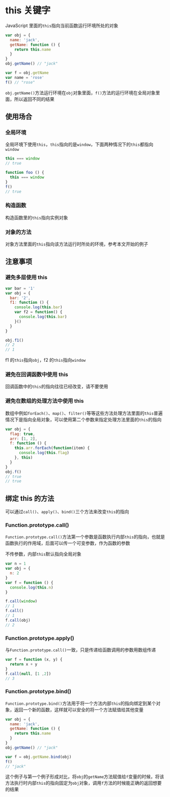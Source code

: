 # this 关键字

JavaScript 里面的`this`指向当前函数运行环境所处的对象

```javascript
var obj = {
  name: 'jack',
  getName: function () {
    return this.name
  }
}
obj.getName() // "jack"

var f = obj.getName
var name = 'rose'
f() // "rose"
```

`obj.getName()`方法运行环境在`obj`对象里面，`f()`方法的运行环境在全局对象里面，所以返回不同的结果

## 使用场合

### 全局环境

全局环境下使用`this`，`this`指向的是`window`，下面两种情况下的`this`都指向`window`

```javascript
this === window
// true

function foo () {
  this === window
}
f()
// true
```

### 构造函数

构造函数里的`this`指向实例对象

### 对象的方法

对象方法里面的`this`指向该方法运行时所处的环境，参考本文开始的例子

## 注意事项

### 避免多层使用 this

```javascript
var bar = '1'
var obj = {
  bar: '2',
  f1: function () {
    console.log(this.bar)
    var f2 = function() {
      console.log(this.bar)
    }()
  }
}

obj.f1()
// 2
// 1
```

f1 的`this`指向`obj`，f2 的`this`指向`window`

### 避免在回调函数中使用 this

回调函数中的`this`的指向往往已经改变，请不要使用

### 避免在数组的处理方法中使用 this

数组中例如`forEach()`、`map()`、`filter()`等等这些方法处理方法里面的`this`普遍情况下是指向全局对象，可以使用第二个参数来指定处理方法里面的`this`的指向

```javascript
var obj = {
  flag: true,
  arr: [1, 2],
  f: function () {
    this.arr.forEach(function(item) {
      console.log(this.flag)
    }, this)
  }
}
obj.f()
// true
// true
```

## 绑定 this 的方法

可以通过`call()`、`apply()`、`bind()`三个方法来改变`this`的指向

### Function.prototype.call()

`Function.prototype.call()`方法第一个参数是函数执行内部`this`的指向，也就是函数执行的作用域，后面可以传一个可变参数，作为函数的参数

不传参数，内部`this`默认指向全局对象

```javascript
var n = 1
var obj = {
  n: 2
}
var f = function () {
  console.log(this.n)
}

f.call(window)
// 1
f.call()
// 1
f.call(obj)
// 2
```

### Function.prototype.apply()

与`Function.prototype.call()`一致，只是传递给函数调用的参数用数组传递

```javascript
var f = function (x, y) {
  return x + y
}
f.call(null, [1 ,2])
// 3
```

### Function.prototype.bind()

`Function.prototype.bind()`方法用于将一个方法内部`this`的指向绑定到某个对象，返回一个新的函数，这样就可以安全的将一个方法赋值给其他变量

```javascript
var obj = {
  name: 'jack',
  getName: function () {
    return this.name
  }
}
obj.getName() // "jack"

var f = obj.getName.bind(obj)
f()
// "jack"
```

这个例子与第一个例子形成对比，将`obj`的`getName`方法赋值给`f`变量的时候，将该方法执行时内部`this`的指向固定为`obj`对象，调用`f`方法的时候能正确的返回想要的结果
